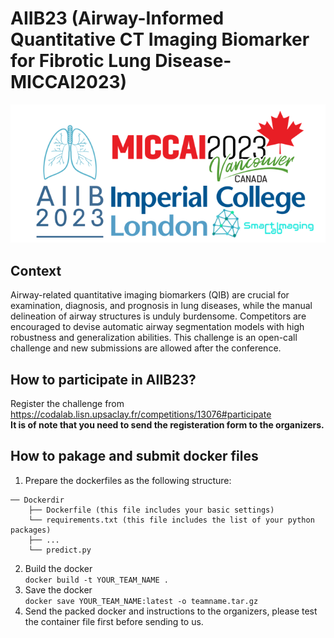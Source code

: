 # AIIB23 (Airway-Informed Quantitative CT Imaging Biomarker for Fibrotic Lung Disease-MICCAI2023)
![image](images/main.png)
## Context 
Airway-related quantitative imaging biomarkers (QIB) are crucial for examination, diagnosis, and prognosis in lung diseases, while the manual delineation of airway structures is unduly burdensome. Competitors are encouraged to devise automatic airway segmentation models with high robustness and generalization abilities. This challenge is an open-call challenge and new submissions are allowed after the conference.  
## How to participate in AIIB23?  
Register the challenge from https://codalab.lisn.upsaclay.fr/competitions/13076#participate  
**It is of note that you need to send the registeration form to the organizers.**
## How to pakage and submit docker files 
1. Prepare the dockerfiles as the following structure:
```
── Dockerdir
    ├── Dockerfile (this file includes your basic settings)
    └── requirements.txt (this file includes the list of your python packages)
    ├── ...
    └── predict.py
``` 
2. Build the docker  
```docker build -t YOUR_TEAM_NAME .```
3. Save the docker  
```docker save YOUR_TEAM_NAME:latest -o teamname.tar.gz```
4. Send the packed docker and instructions to the organizers, please test the container file first before sending to us.
